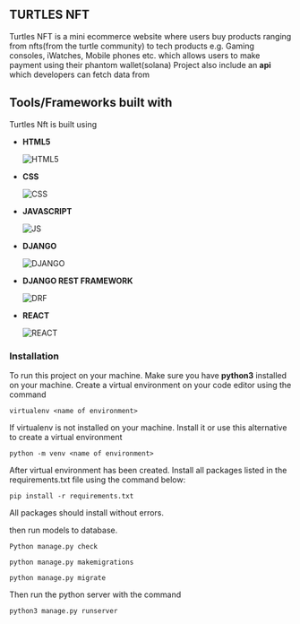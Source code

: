 ## TURTLES NFT

Turtles NFT is a mini ecommerce website where users buy products ranging from nfts(from the turtle community) to tech products e.g. Gaming consoles, iWatches, Mobile phones etc. which allows users to make payment using their phantom wallet(solana)
Project also include an **api** which developers can fetch data from

## Tools/Frameworks built with

Turtles Nft is built using

- **HTML5**
 
  ![HTML5](https://github.com/S13G/Turtle-NFT/blob/main/assets/rsz_html.png)
- **CSS**
 
  ![CSS](https://github.com/S13G/Turtle-NFT/blob/main/assets/rsz_css.png)
- **JAVASCRIPT**
 
  ![JS](https://github.com/S13G/Turtle-NFT/blob/main/assets/rsz_js.png)
- **DJANGO**
 
  ![DJANGO](https://github.com/S13G/Turtle-NFT/blob/main/assets/rsz_django.png)
- **DJANGO REST FRAMEWORK**
 
  ![DRF](https://github.com/S13G/Turtle-NFT/blob/main/assets/rsz_drf.png)
  
- **REACT**

  ![REACT](https://github.com/S13G/Connecto-API/blob/main/assets/rsz_react.png)





### Installation

To run this project on your machine. Make sure you have **python3** installed on your machine.
Create a virtual environment on your code editor using the command

```virtualenv <name of environment>```

If virtualenv is not installed on your machine. Install it or use this alternative to create a virtual environment

```python -m venv <name of environment>```

After virtual environment has been created. Install all packages listed in the requirements.txt file using the command below:

```pip install -r requirements.txt```

All packages should install without errors.


then run models to database.

```Python manage.py check```

```python manage.py makemigrations```

```python manage.py migrate```

Then run the python server with the command

```python3 manage.py runserver```


